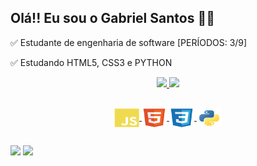 ## Olá!! Eu sou o Gabriel Santos 👨‍💻 

✅ Estudante de engenharia de software [PERÍODOS: 3/9]
  
✅ Estudando HTML5, CSS3 e PYTHON

<div align="center">
  <a href="https://github.com/GabrielSantos25">
  <img height="145em" src="https://github-readme-stats.vercel.app/api?username=GabrielSantos25&show_icons=true&theme=dark&include_all_commits=true&count_private=true"/>
  <img height="145em" src="https://github-readme-stats.vercel.app/api/top-langs/?username=GabrielSantos25&layout=compact&langs_count=7&theme=dark"/>
</div>
 
 <div style="display: inline_block"><br>
   <p align="center" p>
  <img align="center" alt="Gabriel-Js" height="30" width="40" src="https://raw.githubusercontent.com/devicons/devicon/master/icons/javascript/javascript-plain.svg">
  <img align="center" alt="Gabriel-HTML" height="30" width="40" src="https://raw.githubusercontent.com/devicons/devicon/master/icons/html5/html5-original.svg">
  <img align="center" alt="Gabriel-CSS" height="30" width="40" src="https://raw.githubusercontent.com/devicons/devicon/master/icons/css3/css3-original.svg">
  <img align="center" alt="Gabriel-Python" height="30" width="40" src="https://raw.githubusercontent.com/devicons/devicon/master/icons/python/python-original.svg">
</div>

 ##
  
<div> 
  
  <a href="https://instagram.com/eugabriiel__" target="_blank"><img src="https://img.shields.io/badge/-Instagram-%3847434?style=for-the-badge&logo=instagram&logoColor=white" target="_blank"></a>
  <a href="https://www.linkedin.com/in/joão-gabriel-019220208" target="_blank"><img src="https://img.shields.io/badge/-LinkedIn-%230077B5?style=for-the-badge&logo=linkedin&logoColor=white" target="_blank"></a> 
 
 
</div>
